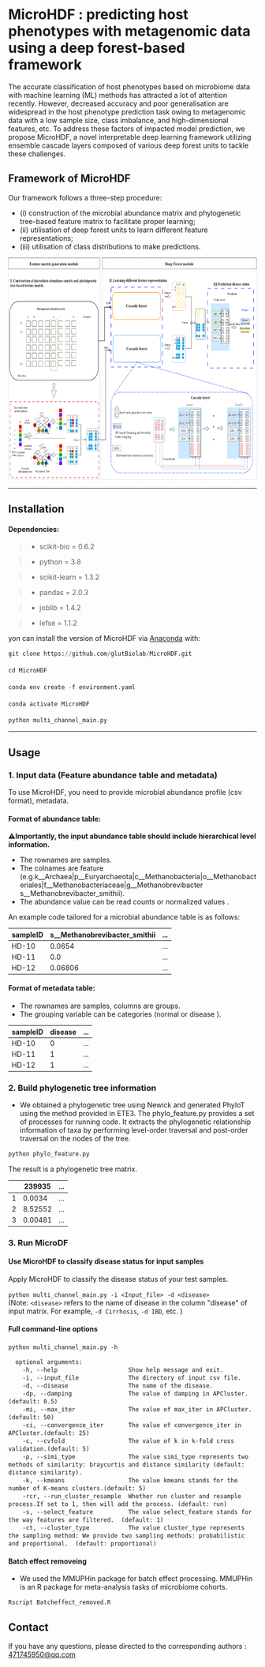<style>
  .long-text {
    word-wrap: break-word;
    white-space: normal;
  }
</style>
# MicroHDF : predicting host phenotypes with metagenomic data using a deep forest-based framework

The accurate classification of host phenotypes based on microbiome data with machine learning (ML) methods has attracted a lot of attention recently. However, decreased accuracy and poor generalisation are widespread in the host phenotype prediction task owing to metagenomic data with a low sample size, class imbalance, and high-dimensional features, etc. To address these factors of impacted model prediction, we propose MicroHDF, a novel interpretable deep learning framework utilizing ensemble cascade layers composed of various deep forest units to tackle these challenges. 



## Framework of MicroHDF

Our framework follows a three-step procedure: 
- (i) construction of the microbial abundance matrix and phylogenetic tree-based feature matrix to facilitate proper learning; 
- (ii) utilisation of deep forest units to learn different feature representations; 
- (iii) utilisation of class distributions to make predictions.

<img src="./Figure_1.png" width = "800" height = "450"> 

-------------------------------------

## Installation

#### Dependencies:</BR>

>* scikit-bio = 0.6.2

>* python = 3.8

>* scikit-learn = 1.3.2

>* pandas = 2.0.3

>* joblib = 1.4.2

>* lefse = 1.1.2

yon can install the  version of  MicroHDF via [Anaconda](https://anaconda.org/) with:</BR>

``` python
git clone https://github.com/glutBiolab/MicroHDF.git

cd MicroHDF

conda env create -f environment.yaml

conda activate MicroHDF

python multi_channel_main.py
``` 
-------------------------


## Usage


### 1. Input data (Feature abundance table and metadata)

To use MicroHDF, you need to provide microbial abundance profile (csv format), metadata.

#### Format of abundance table:

⚠️**Importantly, the input abundance table should include hierarchical level information.**

- The rownames are samples.
- <div class="long-text">The colnames are feature (e.g.k__Archaea|p__Euryarchaeota|c__Methanobacteria|o__Methanobacteriales|f__Methanobacteriaceae|g__Methanobrevibacter s__Methanobrevibacter_smithii).</div>
- The abundance value can be read counts or normalized values .

An example code tailored for a microbial abundance table is as follows:

| sampleID          |s__Methanobrevibacter_smithii | ...     |
|--------------|------------|------------|
| HD-10 |0.0654  |...   |
| HD-11|0.0   |...   |
| HD-12  |0.06806  |...   |

#### Format of metadata table:

- The rownames are samples, columns are groups.
- The grouping variable can be categories (normal or disease ).

| sampleID     |disease  | ...     |
|--------------|------------|------------|
| HD-10 |0 |...   |
| HD-11|1  |...   |
| HD-12  |1   |...   |

### 2. Build phylogenetic tree information

- We obtained a phylogenetic tree using Newick and generated PhyIoT using the method provided in ETE3. The phylo_feature.py provides a set of processes for running code. It extracts the phylogenetic relationship information of taxa by performing level-order traversal and post-order traversal on the nodes of the tree.

 ``` python
python phylo_feature.py
```

The result is a phylogenetic tree matrix.<br/>

|      |239935  | ...     |
|--------------|------------|------------|
|1|0.0034 |...   |
| 2|8.52552 |...   |
| 3  |0.00481   |...   |


### 3. Run MicroDF


#### Use MicroHDF to classify disease status for input samples

 Apply MicroHDF to classify the disease status of your test samples.


`
python multi_channel_main.py -i <Input_file> -d <disease>
`<BR/>
(Note: `<disease>` refers to the name of disease in the column "disease" of input matrix. For example, `-d Cirrhosis`, `-d IBD`, etc. )

#### Full command-line options
`python multi_channel_main.py -h`<BR/>
```
  optional arguments:
    -h, --help                    Show help message and exit.
    -i, --input_file              The directory of input csv file.
    -d, --disease                 The name of the disease.
    -dp, --damping                The value of damping in APCluster.(default: 0.5)
    -mi, --max_iter               The value of max_iter in APCluster.(default: 50)
    -ci, --convergence_iter       The value of convergence_iter in APCluster.(default: 25)
    -c, --cvfold                  The value of k in k-fold cross validation.(default: 5)
    -p, --simi_type               The value simi_type represents two methods of similarity: braycurtis and distance similarity (default: distance similarity).
    -k, --kmeans                  The value kmeans stands for the number of K-means clusters.(default: 5)
    -rcr, --run_cluster_resample  Whether run cluster and resample process.If set to 1, then will add the process. (default: run)
    -s, --select_feature          The value select_feature stands for the way features are filtered.  (default: 1)
    -ct, --cluster_type           The value cluster_type represents the sampling method: We provide two sampling methods: probabilistic and proportional.  (default: proportional)
```

#### Batch effect removeing
- We used the MMUPHin package for batch effect processing. MMUPHin is an R package for meta-analysis tasks of microbiome cohorts. 

 ```R
Rscript Batcheffect_removed.R
 ```




#### 

## Contact

If you have any questions, please directed to the corresponding authors : 471745950@qq.com 

